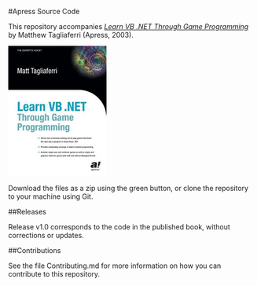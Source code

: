 #Apress Source Code

This repository accompanies [*Learn VB .NET Through Game Programming*](http://www.apress.com/9781590591147) by Matthew Tagliaferri (Apress, 2003).

![Cover image](9781590591147.jpg)

Download the files as a zip using the green button, or clone the repository to your machine using Git.

##Releases

Release v1.0 corresponds to the code in the published book, without corrections or updates.

##Contributions

See the file Contributing.md for more information on how you can contribute to this repository.
